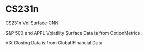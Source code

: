 # CS231n
CS231n Vol Surface CNN

S&P 500 and APPL Volatility Surface Data is from OptionMetrics

VIX Closing Data is from Global Financial Data
